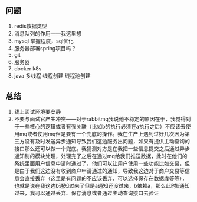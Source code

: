## 问题

1. redis数据类型
2. 消息队列的作用——我这里想
3. mysql 掌握程度，sql优化
4. 服务器部署spring项目吗？
5. git
6. 服务器
7. docker k8s
8. java 多线程  线程创建  线程池创建

## 总结

1. 线上面试环境要安静
2. 不要与面试官产生冲突——对于rabbitmq我说他不稳定的原因在于，我觉得对于一些核心的逻辑或者有强关联（比如b的执行必须在a执行之后）不应该去使用mq或者使用mq但是要有一个兜底的操作。我在生产上遇到过好几次因为第三方没有及时发送异步通知导致我们这边服务出问题，如果有提供主动查询的接口那么还可以做一个兜底。我猜测对方是在我把一些信息提交之后通过异步通知别的模块处理，处理完了之后在通过mq给我们推送数据，此时在他们的系统里面用户信息申请时通过了，他们可以让用户使用一些功能比如交易，但是由于我们这边没有收到商户申请通过的通知，导致我这边对于商户交易等信息会直接丢弃（这里是有问题的不应该丢弃，可以选择保存在数据库等等），也就是说在我这边b通知过来了但是a通知还没过来，b依赖a，那么此时b通知过来，我可以通过丢弃、保存消息或者通过主动查询接口去验证